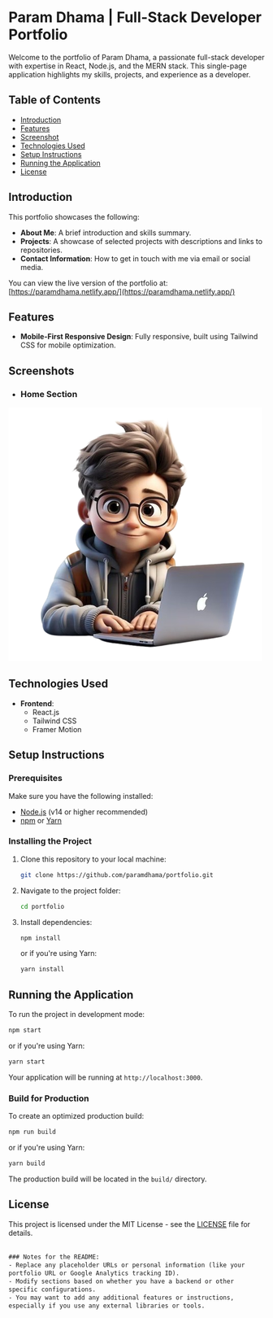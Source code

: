 
# Param Dhama | Full-Stack Developer Portfolio

Welcome to the portfolio of Param Dhama, a passionate full-stack developer with expertise in React, Node.js, and the MERN stack. This single-page application highlights my skills, projects, and experience as a developer.

## Table of Contents
- [Introduction](#introduction)
- [Features](#features)
- [Screenshot](#screenshot)
- [Technologies Used](#technologies-used)
- [Setup Instructions](#setup-instructions)
- [Running the Application](#running-the-application)
- [License](#license)

## Introduction

This portfolio showcases the following:
- **About Me**: A brief introduction and skills summary.
- **Projects**: A showcase of selected projects with descriptions and links to repositories.
- **Contact Information**: How to get in touch with me via email or social media.

You can view the live version of the portfolio at:  
[https://paramdhama.netlify.app/](https://paramdhama.netlify.app/)

## Features
- **Mobile-First Responsive Design**: Fully responsive, built using Tailwind CSS for mobile optimization.

## Screenshots
- ### **Home Section**
![Home section](./public/person.png)

## Technologies Used
- **Frontend**: 
  - React.js
  - Tailwind CSS
  - Framer Motion

## Setup Instructions

### Prerequisites
Make sure you have the following installed:
- [Node.js](https://nodejs.org/) (v14 or higher recommended)
- [npm](https://www.npmjs.com/) or [Yarn](https://yarnpkg.com/)

### Installing the Project

1. Clone this repository to your local machine:
   ```bash
   git clone https://github.com/paramdhama/portfolio.git
   ```
   
2. Navigate to the project folder:
   ```bash
   cd portfolio
   ```

3. Install dependencies:
   ```bash
   npm install
   ```
   or if you're using Yarn:
   ```bash
   yarn install
   ```


## Running the Application

To run the project in development mode:

```bash
npm start
```
or if you're using Yarn:

```bash
yarn start
```

Your application will be running at `http://localhost:3000`.

### Build for Production

To create an optimized production build:

```bash
npm run build
```
or if you're using Yarn:

```bash
yarn build
```

The production build will be located in the `build/` directory.




## License

This project is licensed under the MIT License - see the [LICENSE](LICENSE) file for details.
```

### Notes for the README:
- Replace any placeholder URLs or personal information (like your portfolio URL or Google Analytics tracking ID).
- Modify sections based on whether you have a backend or other specific configurations.
- You may want to add any additional features or instructions, especially if you use any external libraries or tools.
